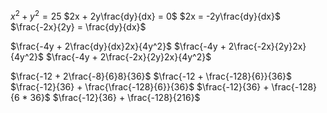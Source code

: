 $x^2 + y^2 = 25$
$2x + 2y\frac{dy}{dx} = 0$
$2x = -2y\frac{dy}{dx}$
$\frac{-2x}{2y} = \frac{dy}{dx}$

$\frac{-4y + 2\frac{dy}{dx}2x}{4y^2}$
$\frac{-4y + 2\frac{-2x}{2y}2x}{4y^2}$
$\frac{-4y + 2\frac{-2x}{2y}2x}{4y^2}$

$\frac{-12 + 2\frac{-8}{6}8}{36}$
$\frac{-12 + \frac{-128}{6}}{36}$
$\frac{-12}{36} + \frac{\frac{-128}{6}}{36}$
$\frac{-12}{36} + \frac{-128}{6 * 36}$
$\frac{-12}{36} + \frac{-128}{216}$